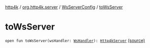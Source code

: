 [http4k](../../index.md) / [org.http4k.server](../index.md) / [WsServerConfig](index.md) / [toWsServer](./to-ws-server.md)

# toWsServer

`open fun toWsServer(wsHandler: `[`WsHandler`](../../org.http4k.websocket/-ws-handler.md)`): `[`Http4kServer`](../-http4k-server/index.md) [(source)](https://github.com/http4k/http4k/blob/master/http4k-core/src/main/kotlin/org/http4k/server/http4kServer.kt#L32)